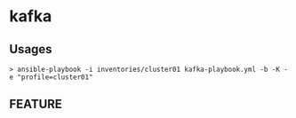 # kafka

## Usages

```shell
> ansible-playbook -i inventories/cluster01 kafka-playbook.yml -b -K -e "profile=cluster01"
```
## FEATURE
